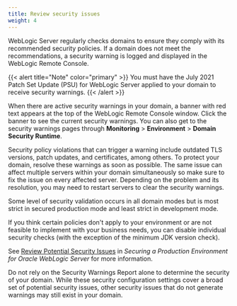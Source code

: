 ```yaml
---
title: Review security issues
weight: 4
---
```


WebLogic Server regularly checks domains to ensure they comply with its recommended security policies. If a domain does not meet the recommendations, a security warning is logged and displayed in the WebLogic Remote Console.

{{< alert title="Note" color="primary" >}}
You must have the July 2021 Patch Set Update (PSU) for WebLogic Server applied to your  domain to receive security warnings.
{{< /alert >}}

When there are active security warnings in your domain, a banner with red text appears at the top of the WebLogic Remote Console window. Click the banner to see the current security warnings. You can also get to the security warnings pages through **Monitoring** > **Environment** > **Domain Security Runtime**.

Security policy violations that can trigger a warning include outdated TLS versions, patch updates, and certificates, among others. To protect your domain, resolve these warnings as soon as possible. The same issue can affect multiple servers within your domain simultaneously so make sure to fix the issue on every affected server. Depending on the problem and its resolution, you may need to restart servers to clear the security warnings.

Some level of security validation occurs in all domain modes but is most strict in secured production mode and least strict in development mode.

If you think certain policies don't apply to your environment or are not feasible to implement with your business needs, you can disable individual security checks (with the exception of the minimum JDK version check).

See [Review Potential Security Issues](https://docs.oracle.com/en/middleware/standalone/weblogic-server/14.1.1.0/lockd/secure.html#GUID-4148D1BE-2D54-4DA5-8E94-A35D48DCEF1D) in *Securing a Production Environment for Oracle WebLogic Server* for more information.

Do not rely on the Security Warnings Report alone to determine the security of your domain. While these security configuration settings cover a broad set of potential security issues, other security issues that do not generate warnings may still exist in your domain.
